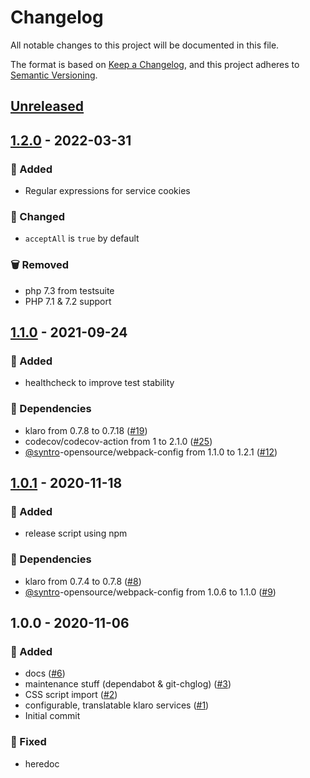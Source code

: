 # Changelog
All notable changes to this project will be documented in this file.

The format is based on [Keep a Changelog](https://keepachangelog.com/en/1.0.0/),
and this project adheres to [Semantic Versioning](https://semver.org/spec/v2.0.0.html).

<a name="unreleased"></a>
## [Unreleased]


<a name="1.2.0"></a>
## [1.2.0] - 2022-03-31
### 🍰 Added
- Regular expressions for service cookies

### 🔧 Changed
- `acceptAll` is `true` by default

### 🗑 Removed
- php 7.3 from testsuite
- PHP 7.1 & 7.2 support


<a name="1.1.0"></a>
## [1.1.0] - 2021-09-24
### 🍰 Added
- healthcheck to improve test stability

### 🧬 Dependencies
- klaro from 0.7.8 to 0.7.18 ([#19](https://github.com/syntro-opensource/silverstripe-klaro/issues/19))
- codecov/codecov-action from 1 to 2.1.0 ([#25](https://github.com/syntro-opensource/silverstripe-klaro/issues/25))
- [@syntro](https://github.com/syntro)-opensource/webpack-config from 1.1.0 to 1.2.1 ([#12](https://github.com/syntro-opensource/silverstripe-klaro/issues/12))


<a name="1.0.1"></a>
## [1.0.1] - 2020-11-18
### 🍰 Added
- release script using npm

### 🧬 Dependencies
- klaro from 0.7.4 to 0.7.8 ([#8](https://github.com/syntro-opensource/silverstripe-klaro/issues/8))
- [@syntro](https://github.com/syntro)-opensource/webpack-config from 1.0.6 to 1.1.0 ([#9](https://github.com/syntro-opensource/silverstripe-klaro/issues/9))


<a name="1.0.0"></a>
## 1.0.0 - 2020-11-06
### 🍰 Added
- docs ([#6](https://github.com/syntro-opensource/silverstripe-klaro/issues/6))
- maintenance stuff (dependabot & git-chglog) ([#3](https://github.com/syntro-opensource/silverstripe-klaro/issues/3))
- CSS script import ([#2](https://github.com/syntro-opensource/silverstripe-klaro/issues/2))
- configurable, translatable klaro services  ([#1](https://github.com/syntro-opensource/silverstripe-klaro/issues/1))
- Initial commit

### 🐞 Fixed
- heredoc


[Unreleased]: https://github.com/syntro-opensource/silverstripe-klaro/compare/1.2.0...HEAD
[1.2.0]: https://github.com/syntro-opensource/silverstripe-klaro/compare/1.1.0...1.2.0
[1.1.0]: https://github.com/syntro-opensource/silverstripe-klaro/compare/1.0.1...1.1.0
[1.0.1]: https://github.com/syntro-opensource/silverstripe-klaro/compare/1.0.0...1.0.1
